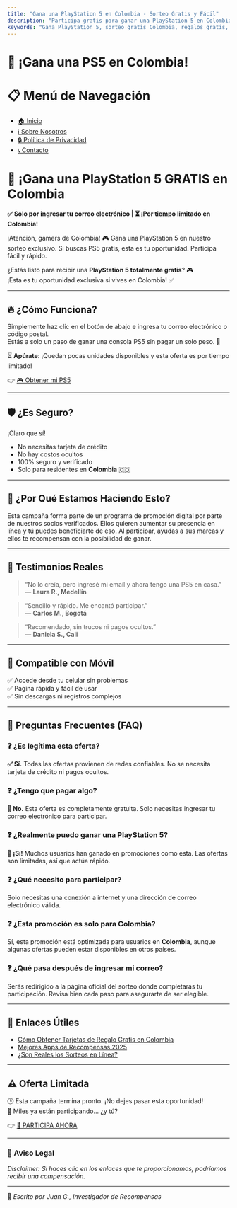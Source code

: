 ```yaml
---
title: "Gana una PlayStation 5 en Colombia - Sorteo Gratis y Fácil"
description: "Participa gratis para ganar una PlayStation 5 en Colombia. Solo necesitas ingresar tu email para entrar al sorteo. Oferta legítima, sin costo ni tarjeta de crédito requerida."
keywords: "Gana PlayStation 5, sorteo gratis Colombia, regalos gratis, promociones Colombia, concursos online, ganar premios, ofertas CPA, regalos electrónicos, PlayStation Colombia"
---
```


# 🎁 ¡Gana una PS5 en Colombia!



# 📋 Menú de Navegación

- [🏠 Inicio](https://colombiagiveawayseo.github.io/gana-playstation-5-colombia/)
- [ℹ️ Sobre Nosotros](about.md)
- [🔒 Política de Privacidad](privacy.md)
- [📞 Contacto](contact.md)


# 🎁 ¡Gana una PlayStation 5 GRATIS en Colombia 
**✅ Solo por ingresar tu correo electrónico | ⏳ ¡Por tiempo limitado en Colombia!**

¡Atención, gamers de Colombia! 🎮 Gana una PlayStation 5 en nuestro sorteo exclusivo. Si buscas PS5 gratis, esta es tu oportunidad. Participa fácil y rápido.


¿Estás listo para recibir una **PlayStation 5 totalmente gratis**? 🎮  
¡Esta es tu oportunidad exclusiva si vives en Colombia! ✅

---

## 🔥 ¿Cómo Funciona?

Simplemente haz clic en el botón de abajo e ingresa tu correo electrónico o código postal.  
Estás a solo un paso de ganar una consola PS5 sin pagar un solo peso. 🎯

⏳ **Apúrate**: ¡Quedan pocas unidades disponibles y esta oferta es por tiempo limitado!

👉 [🎮 Obtener mi PS5](https://mvx555.github.io/ps5co/)

---

## 🛡️ ¿Es Seguro?

¡Claro que sí!  
- No necesitas tarjeta de crédito  
- No hay costos ocultos  
- 100% seguro y verificado  
- Solo para residentes en **Colombia** 🇨🇴

---

## 📢 ¿Por Qué Estamos Haciendo Esto?

Esta campaña forma parte de un programa de promoción digital por parte de nuestros socios verificados. Ellos quieren aumentar su presencia en línea y tú puedes beneficiarte de eso. Al participar, ayudas a sus marcas y ellos te recompensan con la posibilidad de ganar.

---

## 💬 Testimonios Reales

> “No lo creía, pero ingresé mi email y ahora tengo una PS5 en casa.”  
> — **Laura R., Medellín**

> “Sencillo y rápido. Me encantó participar.”  
> — **Carlos M., Bogotá**

> “Recomendado, sin trucos ni pagos ocultos.”  
> — **Daniela S., Cali**

---


## 📱 Compatible con Móvil

✅ Accede desde tu celular sin problemas  
✅ Página rápida y fácil de usar  
✅ Sin descargas ni registros complejos

---

## 🧠 Preguntas Frecuentes (FAQ)

### ❓ ¿Es legítima esta oferta?
**✅ Sí.** Todas las ofertas provienen de redes confiables. No se necesita tarjeta de crédito ni pagos ocultos.

### ❓ ¿Tengo que pagar algo?
**🚫 No.** Esta oferta es completamente gratuita. Solo necesitas ingresar tu correo electrónico para participar.

### ❓ ¿Realmente puedo ganar una PlayStation 5?
**🎁 ¡Sí!** Muchos usuarios han ganado en promociones como esta. Las ofertas son limitadas, así que actúa rápido.

### ❓ ¿Qué necesito para participar?
Solo necesitas una conexión a internet y una dirección de correo electrónico válida.

### ❓ ¿Esta promoción es solo para Colombia?
Sí, esta promoción está optimizada para usuarios en **Colombia**, aunque algunas ofertas pueden estar disponibles en otros países.

### ❓ ¿Qué pasa después de ingresar mi correo?
Serás redirigido a la página oficial del sorteo donde completarás tu participación. Revisa bien cada paso para asegurarte de ser elegible.



---
## 🔗 Enlaces Útiles

- [Cómo Obtener Tarjetas de Regalo Gratis en Colombia](./free-gift-cards-colombia.md)
- [Mejores Apps de Recompensas 2025](./best-reward-apps-2025.md)
- [¿Son Reales los Sorteos en Línea?](./are-online-giveaways-real.md)

---

## ⚠️ Oferta Limitada

🕒 Esta campaña termina pronto. ¡No dejes pasar esta oportunidad!  
🚀 Miles ya están participando... ¿y tú?

👉 [🎁 PARTICIPA AHORA](https://mvx555.github.io/ps5co/)

---

### 📢 Aviso Legal

_Disclaimer: Si haces clic en los enlaces que te proporcionamos, podríamos recibir una compensación._

---

👤 *Escrito por Juan G., Investigador de Recompensas*

